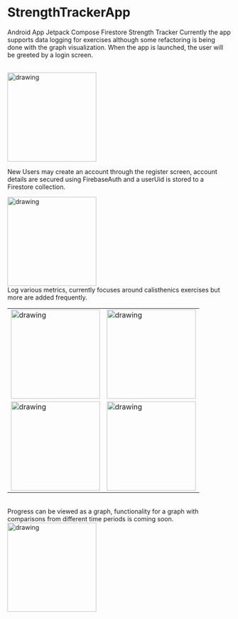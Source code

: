 # StrengthTrackerApp
Android App Jetpack Compose Firestore Strength Tracker
Currently the app supports data logging for exercises although some refactoring is being done with the graph visualization. 
When the app is launched, the user will be greeted by a login screen. 

<br>
<img src="https://user-images.githubusercontent.com/97764140/179376139-b6525901-e70b-4b40-96b9-200f78dd5314.png" alt="drawing" width="200"/>
<br>

New Users may create an account through the register screen, account details are secured using FirebaseAuth and a userUid is stored to a Firestore collection. 
<br>

<img src="https://user-images.githubusercontent.com/97764140/179378823-bb6089e3-9522-4845-8f8c-a9411c8b314e.png" alt="drawing" width="200"/>

<br>
Log various metrics, currently focuses around calisthenics exercises but more are added frequently.

<table>
   <tr>
     <td>
<img src="https://user-images.githubusercontent.com/97764140/179382557-ec086509-5d3c-4f3e-8893-196df7d48f43.png" alt="drawing" width="200"/>
     </td>
     <td>
<img src= "https://user-images.githubusercontent.com/97764140/179382597-9f9c9257-8574-49b1-8370-90a68e1e2087.png" alt="drawing" width="200"/>
     </td>
  </tr>
  <tr>
    <td>
<img src= "https://user-images.githubusercontent.com/97764140/179382689-1cff234a-9e33-49fb-b6f2-4c4f1fde7511.png" alt="drawing" width="200"/>
    </td>
    <td>
<img src= https://user-images.githubusercontent.com/97764140/179382690-af982c78-a3e2-4c10-afe4-1a73e43315d1.png alt="drawing" width="200"/>
    </td>
  </tr>
  </table>
  <br>
  Progress can be viewed as a graph, functionality for a graph with comparisons from different time periods is coming soon. 
<img src= https://user-images.githubusercontent.com/97764140/179382741-2c53427e-9189-4842-808d-6c2f38b5c6d7.png alt="drawing" width="200"/>




